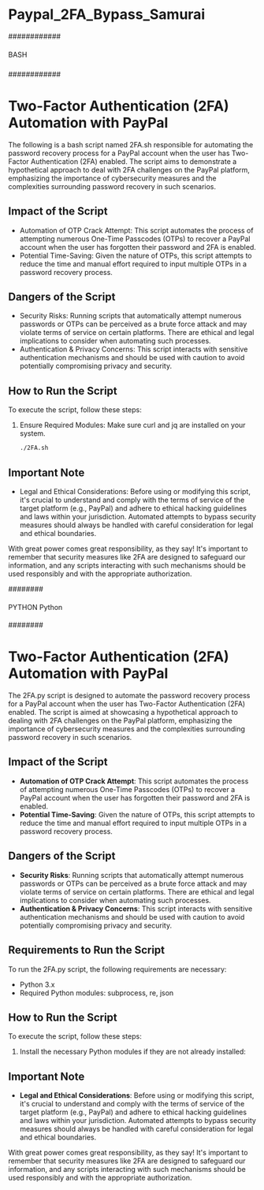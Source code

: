 # Paypal_2FA_Bypass_Samurai
############
####
BASH
#####
############


# Two-Factor Authentication (2FA) Automation with PayPal

The following is a bash script named 2FA.sh responsible for automating the password recovery process for a PayPal account when the user has Two-Factor Authentication (2FA) enabled. The script aims to demonstrate a hypothetical approach to deal with 2FA challenges on the PayPal platform, emphasizing the importance of cybersecurity measures and the complexities surrounding password recovery in such scenarios.

## Impact of the Script
- Automation of OTP Crack Attempt: This script automates the process of attempting numerous One-Time Passcodes (OTPs) to recover a PayPal account when the user has forgotten their password and 2FA is enabled.
- Potential Time-Saving: Given the nature of OTPs, this script attempts to reduce the time and manual effort required to input multiple OTPs in a password recovery process.

## Dangers of the Script
- Security Risks: Running scripts that automatically attempt numerous passwords or OTPs can be perceived as a brute force attack and may violate terms of service on certain platforms. There are ethical and legal implications to consider when automating such processes.
- Authentication & Privacy Concerns: This script interacts with sensitive authentication mechanisms and should be used with caution to avoid potentially compromising privacy and security.

## How to Run the Script
To execute the script, follow these steps:
1. Ensure Required Modules: Make sure curl and jq are installed on your system.

   ```bash 2FA.sh
   ./2FA.sh
   ```

## Important Note
- Legal and Ethical Considerations: Before using or modifying this script, it's crucial to understand and comply with the terms of service of the target platform (e.g., PayPal) and adhere to ethical hacking guidelines and laws within your jurisdiction. Automated attempts to bypass security measures should always be handled with careful consideration for legal and ethical boundaries.

With great power comes great responsibility, as they say! It's important to remember that security measures like 2FA are designed to safeguard our information, and any scripts interacting with such mechanisms should be used responsibly and with the appropriate authorization.






########
####
PYTHON
Python
####
########
# Two-Factor Authentication (2FA) Automation with PayPal

The 2FA.py script is designed to automate the password recovery process for a PayPal account when the user has Two-Factor Authentication (2FA) enabled. The script is aimed at showcasing a hypothetical approach to dealing with 2FA challenges on the PayPal platform, emphasizing the importance of cybersecurity measures and the complexities surrounding password recovery in such scenarios.

## Impact of the Script
- **Automation of OTP Crack Attempt**: This script automates the process of attempting numerous One-Time Passcodes (OTPs) to recover a PayPal account when the user has forgotten their password and 2FA is enabled.
- **Potential Time-Saving**: Given the nature of OTPs, this script attempts to reduce the time and manual effort required to input multiple OTPs in a password recovery process.

## Dangers of the Script
- **Security Risks**: Running scripts that automatically attempt numerous passwords or OTPs can be perceived as a brute force attack and may violate terms of service on certain platforms. There are ethical and legal implications to consider when automating such processes.
- **Authentication & Privacy Concerns**: This script interacts with sensitive authentication mechanisms and should be used with caution to avoid potentially compromising privacy and security.

## Requirements to Run the Script
To run the 2FA.py script, the following requirements are necessary:
- Python 3.x
- Required Python modules: subprocess, re, json

## How to Run the Script
To execute the script, follow these steps:
1. Install the necessary Python modules if they are not already installed:
   

## Important Note
- **Legal and Ethical Considerations**: Before using or modifying this script, it's crucial to understand and comply with the terms of service of the target platform (e.g., PayPal) and adhere to ethical hacking guidelines and laws within your jurisdiction. Automated attempts to bypass security measures should always be handled with careful consideration for legal and ethical boundaries.

With great power comes great responsibility, as they say! It's important to remember that security measures like 2FA are designed to safeguard our information, and any scripts interacting with such mechanisms should be used responsibly and with the appropriate authorization.
